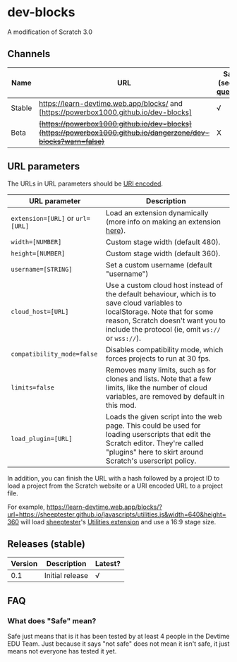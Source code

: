 # dev-blocks
A modification of Scratch 3.0

## Channels

Name | URL | Safe? (see [this question](#safe))
-----|----- | ------------------
Stable | https://learn-devtime.web.app/blocks/ and [https://powerbox1000.github.io/dev-blocks] | √
Beta | ~~[https://powerbox1000.github.io/dev-blocks](https://powerbox1000.github.io/dangerzone/dev-blocks?warn=false)~~ | X

## URL parameters

The URLs in URL parameters should be [URI encoded](https://developer.mozilla.org/en-US/docs/Web/JavaScript/Reference/Global_Objects/encodeURIComponent).

| URL parameter | Description |
| ------------- | ----------- |
| `extension=[URL]` or `url=[URL]` | Load an extension dynamically (more info on making an extension [here](https://scratch.mit.edu/discuss/topic/277217/)). |
| `width=[NUMBER]` | Custom stage width (default 480). |
| `height=[NUMBER]` | Custom stage width (default 360). |
| `username=[STRING]` | Set a custom username (default "username") |
| `cloud_host=[URL]` | Use a custom cloud host instead of the default behaviour, which is to save cloud variables to localStorage. Note that for some reason, Scratch doesn't want you to include the protocol (ie, omit `ws://` or `wss://`). |
| `compatibility_mode=false` | Disables compatibility mode, which forces projects to run at 30 fps. |
| `limits=false` | Removes many limits, such as for clones and lists. Note that a few limits, like the number of cloud variables, are removed by default in this mod. |
| `load_plugin=[URL]` | Loads the given script into the web page. This could be used for loading userscripts that edit the Scratch editor. They're called "plugins" here to skirt around Scratch's userscript policy. |

In addition, you can finish the URL with a hash followed by a project ID to load a project from the Scratch website or a URI encoded URL to a project file.

For example, https://learn-devtime.web.app/blocks/?url=https://sheeptester.github.io/javascripts/utilities.js&width=640&height=360 will load [sheeptester](https://github.com/sheeptester)'s [Utilities extension](https://scratch.mit.edu/discuss/topic/306317/) and use a 16:9 stage size.

## Releases (stable)
Version | Description | Latest?
-------- | ----------- | ---------
0.1 | Initial release | √

## FAQ
<a name="safe"><h3>What does "Safe" mean?</h3></a>
Safe just means that is it has been tested by at least 4 people in the Devtime EDU Team. Just because it says "not safe" does not mean it isn't safe, it just means not everyone has tested it yet.
